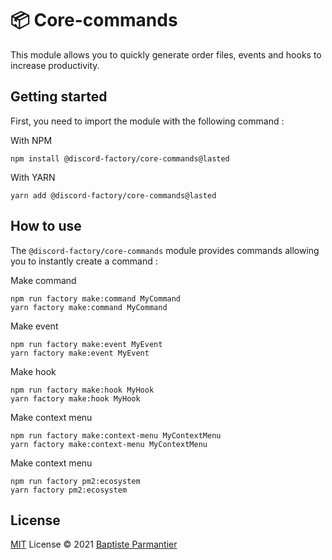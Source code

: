 # 📦 Core-commands

This module allows you to quickly generate order files, events and hooks to increase productivity.

## Getting started
First, you need to import the module with the following command :

With NPM
```
npm install @discord-factory/core-commands@lasted
```

With YARN
```
yarn add @discord-factory/core-commands@lasted
```

## How to use
The `@discord-factory/core-commands` module provides commands allowing you to instantly create a command :

Make command
```
npm run factory make:command MyCommand
yarn factory make:command MyCommand
```

Make event
```
npm run factory make:event MyEvent
yarn factory make:event MyEvent
```

Make hook
```
npm run factory make:hook MyHook
yarn factory make:hook MyHook
```

Make context menu
```
npm run factory make:context-menu MyContextMenu
yarn factory make:context-menu MyContextMenu
```

Make context menu
```
npm run factory pm2:ecosystem
yarn factory pm2:ecosystem
```

## License

[MIT](./LICENSE) License © 2021 [Baptiste Parmantier](https://github.com/LeadcodeDev)
